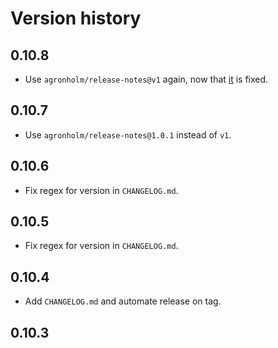 # Version history

## 0.10.8

- Use `agronholm/release-notes@v1` again, now that [it](https://github.com/agronholm/release-notes/issues/43) is fixed.

## 0.10.7

- Use `agronholm/release-notes@1.0.1` instead of `v1`.

## 0.10.6

- Fix regex for version in `CHANGELOG.md`.

## 0.10.5

- Fix regex for version in `CHANGELOG.md`.

## 0.10.4

- Add `CHANGELOG.md` and automate release on tag.

## 0.10.3
